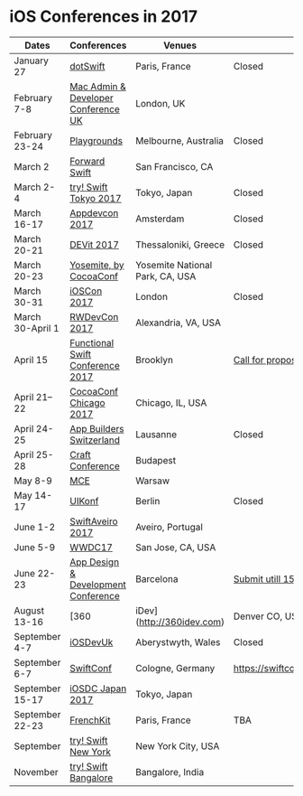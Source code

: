 # iOS Conferences in 2017

Dates | Conferences | Venues | CfPs
---|---|---|---
January 27 | [dotSwift](https://www.dotswift.io) | Paris, France | Closed
February 7-8 | [Mac Admin & Developer Conference UK](http://www.macad.uk) | London, UK
February 23-24 | [Playgrounds](http://www.playgroundscon.com) | Melbourne, Australia | Closed
March 2 | [Forward Swift](https://forwardswift.com) | San Francisco, CA |
March 2-4 | [try! Swift Tokyo 2017](https://www.tryswift.co/tokyo/en) | Tokyo, Japan | Closed
March 16-17 | [Appdevcon 2017](http://appdevcon.nl) | Amsterdam | Closed
March 20-21 | [DEVit 2017](http://devitconf.org)| Thessaloniki, Greece |  Closed
March 20-23 | [Yosemite, by CocoaConf](http://cocoaconf.com/yosemite) | Yosemite National Park, CA, USA |
March 30-31 | [iOSCon 2017](https://skillsmatter.com/conferences/8180-ioscon-2017-the-conference-for-ios-and-swift-developers) | London | Closed
March 30-April 1 | [RWDevCon 2017](https://www.rwdevcon.com) | Alexandria, VA, USA |
April 15 | [Functional Swift Conference 2017](http://2017.funswiftconf.com) | Brooklyn | [Call for proposals](https://t.co/jN2fey55t4)
April 21–22 | [CocoaConf Chicago 2017](http://cocoaconf.com/chicago-2017/home) | Chicago, IL, USA
April 24-25 | [App Builders Switzerland](https://www.appbuilders.ch) | Lausanne | Closed
April 25-28 | [Craft Conference](http://craft-conf.com) | Budapest | 
May 8-9 | [MCE](http://2017.mceconf.com) | Warsaw | 
May 14-17 | [UIKonf](http://www.uikonf.com) | Berlin | Closed
June 1-2 | [SwiftAveiro 2017](http://swiftaveiro.xyz) | Aveiro, Portugal |
June 5-9 | [WWDC17](https://developer.apple.com/wwdc/) | San Jose, CA, USA |
June 22-23 | [App Design & Development Conference](http://addconf.com) | Barcelona | [Submit utill 15.3.2017](http://addconf.com/call_for_papers/)
August 13-16 | [360|iDev](http://360idev.com) | Denver CO, USA | [Submissions close 4/14](https://360idev.com/call-for-papers/)
September 4-7 | [iOSDevUk](http://www.iosdevuk.com) | Aberystwyth, Wales |  Closed
September 6-7 | [SwiftConf](https://swiftconf.com) | Cologne, Germany | https://swiftconf.com/speaker/you/
September 15-17 | [iOSDC Japan 2017](https://iosdc.jp/2017/) | Tokyo, Japan | 
September 22-23 | [FrenchKit](http://frenchkit.fr) | Paris, France | TBA
September | [try! Swift New York](https://www.tryswift.co/events/2017/nyc) | New York City, USA |
November | [try! Swift Bangalore](https://www.tryswift.co/events/2017/bangalore) | Bangalore, India |
